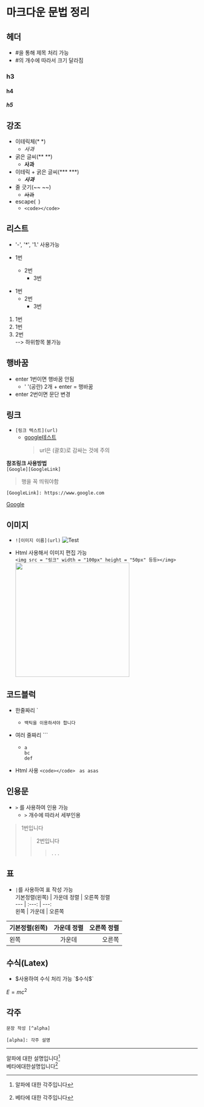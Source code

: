 # 마크다운 문법 정리


## 헤더  
- #을 통해 제목 처리 가능
- #의 개수에 따라서 크기 달라짐

### h3
#### h4
##### h5

## 강조
- 이테릭체(* *)
  - *사과*
- 굵은 글씨(** **)
  - **사과**
- 이테릭 + 굵은 글씨(*** ***)
  - ***사과***
- 줄 긋기(~~ ~~)
  - ~~사과~~
- escape(` `)
  - `<code></code>`

## 리스트  
- '-', '*', '1.' 사용가능

- 1번
  - 2번
     - 3번

* 1번
  * 2번
    * 3번

1. 1번
  1. 1번
  2. 2번  
--> 하위항목 불가능

## 행바꿈  
- enter 1번이면 행바꿈 안됨
  * ' '(공란) 2개 + enter = 행바꿈
- enter 2번이면 문단 변경

## 링크  
- `[링크 텍스트](url)`
  - [google테스트](https://www.google.com)
    > url은 (괄호)로 감싸는 것에 주의

**참조링크 사용방법**  
`[Google][GoogleLink]`  
> 행을 꼭 띄워야함
  
`[GoogleLink]: https://www.google.com`  

[Google][GoogleLink]

[GoogleLink]: https://www.google.com  


## 이미지  
- `![이미지 이름](url)`
![Test](https://github.com/user-attachments/assets/69c3844b-04fb-48d8-9baa-54a4e1aba47c)

- Html 사용해서 이미지 편집 가능  
  `<img src = "링크" width = "100px" height = "50px" 등등></img>`  
  <img src = "https://github.com/user-attachments/assets/69c3844b-04fb-48d8-9baa-54a4e1aba47c" weight = "450px" height = "300"></img>

## 코드블럭  
- 한줄짜리 `
  - `백틱을 이용하셔야 합니다`
 
- 여러 줄짜리 ```
  - ```
    a
    bc
    def
    ```
- Html 사용 `<code></code>`
  <code>
  as
  asas
  </code>

## 인용문  
- `>` 를 사용하여 인용 가능
  - `>` 개수에 따라서 세부인용
> 1번입니다
> > 2번입니다
> > > . . .

## 표
- `|`를 사용하여 표 작성 가능  
기본정렬(왼쪽) | 가운데 정렬 | 오른쪽 정렬  
--- | :---: | ---:  
왼쪽 | 가운데 | 오른쪽

기본정렬(왼쪽) | 가운데 정렬 | 오른쪽 정렬  
--- | :---: | ---:
왼쪽 | 가운데 | 오른쪽

## 수식(Latex)  
- $사용하여 수식 처리 가능 `$수식$`

$E = mc^2$  

## 각주  
`문장 작성 [^alpha]`

`[alpha]: 각주 설명` 

---

알파에 대한 설명입니다[^alpha]  
베타에대한설명입니다[^beta]

[^alpha]: 알파에 대한 각주입니다
[^beta]: 베타에 대한 각주입니다
















